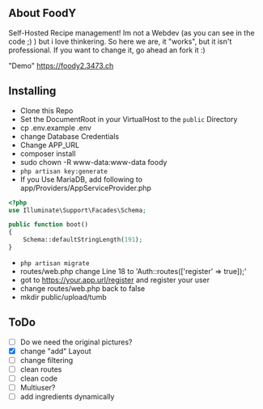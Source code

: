 ## About FoodY

Self-Hosted Recipe management!
Im not a Webdev (as you can see in the code ;) ) but i love thinkering. So here we are, it "works", but it isn't professional.
If you want to change it, go ahead an fork it :)

"Demo" https://foody2.3473.ch

## Installing

- Clone this Repo
- Set the DocumentRoot in your VirtualHost to the `public` Directory
- cp .env.example .env
- change Database Credentials
- Change APP_URL
- composer install
- sudo chown -R www-data:www-data foody
- `php artisan key:generate`
- If you Use MariaDB, add following to app/Providers/AppServiceProvider.php
```php
<?php
use Illuminate\Support\Facades\Schema;

public function boot()
{
    Schema::defaultStringLength(191);
}
```
- `php artisan migrate`
- routes/web.php change Line 18 to 'Auth::routes(['register' => true]);'
- got to https://your.app.url/register and register your user
- change routes/web.php back to false
- mkdir public/upload/tumb


## ToDo
- [ ] Do we need the original pictures?
- [x] change "add" Layout
- [ ] change filtering
- [ ] clean routes
- [ ] clean code
- [ ] Multiuser?
- [ ] add ingredients dynamically
